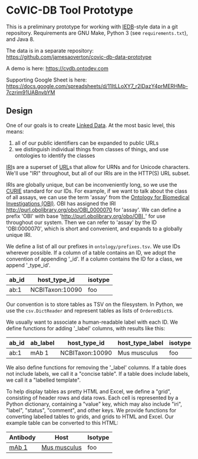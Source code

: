 # CoVIC-DB Tool Prototype

This is a preliminary prototype for working with [IEDB](http://iedb.org)-style data in a git repository. Requirements are GNU Make, Python 3 (see `requirements.txt`), and Java 8.

The data is in a separate repository: https://github.com/jamesaoverton/covic-db-data-prototype

A demo is here: https://cvdb.ontodev.com

Supporting Google Sheet is here: https://docs.google.com/spreadsheets/d/11ItLLoXY7_r2lDazY4prMERHMb-7czrim91UABnvbYM

## Design

One of our goals is to create [Linked Data](http://linkeddata.org). At the most basic level, this means:

1. all of our public identifiers can be expanded to public URLs
2. we distinguish individual things from classes of things, and use ontologies to identify the classes

[IRI](https://tools.ietf.org/html/rfc3987)s are a superset of [URL](https://url.spec.whatwg.org)s that allow for URNs and for Unicode characters. We'll use "IRI" throughout, but all of our IRIs are in the HTTP(S) URL subset.

IRIs are globally unique, but can be inconveniently long, so we use the [CURIE](https://www.w3.org/TR/curie/) standard for our IDs. For example, if we want to talk about the class of all assays, we can use the term 'assay' from the [Ontology for Biomedical Investigations (OBI)](http://obi-ontology.org). OBI has assigned the IRI <http://purl.obolibrary.org/obo/OBI_0000070> for 'assay'. We can define a prefix 'OBI' with base 'http://purl.obolibrary.org/obo/OBI_' for use throughout our system. Then we can refer to 'assay' by the ID 'OBI:0000070', which is short and convenient, and expands to a globally unique IRI.

We define a list of all our prefixes in `ontology/prefixes.tsv`. We use IDs wherever possible. If a column of a table contains an ID, we adopt the convention of appending '_id'. If a column contains the ID for a class, we append '_type_id'.

| ab_id | host_type_id    | isotype |
|-------|-----------------|---------|
| ab:1  | NCBITaxon:10090 | foo     |

Our convention is to store tables as TSV on the filesystem. In Python, we use the `csv.DictReader` and represent tables as lists of `OrderedDict`s.

We usually want to associate a human-readable label with each ID. We define functions for adding '_label' columns, with results like this:

| ab_id | ab_label | host_type_id    | host_type_label    | isotype |
|-------|----------|-----------------|--------------------|---------|
| ab:1  | mAb 1    | NCBITaxon:10090 | Mus musculus       | foo     |

We also define functions for removing the '_label' columns. If a table does not include labels, we call it a "concise table". If a table does include labels, we call it a "labelled template".

To help display tables as pretty HTML and Excel, we define a "grid", consisting of header rows and data rows. Each cell is represented by a Python dictionary, containing a "value" key, which may also include "iri", "label", "status", "comment", and other keys. We provide functions for converting labelled tables to grids, and grids to HTML and Excel. Our example table can be converted to this HTML:

<table class="table">
  <thead>
    <tr>
      <th>Antibody</th>
      <th>Host</th>
      <th>Isotype</th>
    </tr>
  </thead>
  <tbody>
    <tr>
      <td><a href="#ab_1">mAb 1</a></td>
      <td><a href="http://purl.obolibrary.org/obo/NCBITaxon_10090">Mus musculus</a></td>
      <td>foo</td>
    </tr>
  </tbody>
</table>
